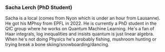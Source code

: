 ### Sacha Lerch (PhD Student)

Sacha is a local (comes from Nyon which is under an hour from Lausanne). He got his MPhsy from EPFL in 2022. He is currently a PhD student in the QIC group where he works on Quantum Machine Learning. He's a fan of Haar integrals, log inequalities and insists quantum is just linear algebra. When he's not doing Physics he's probably fishing, mushroom hunting or trying break a bone skiing/snowboarding/dancing. 